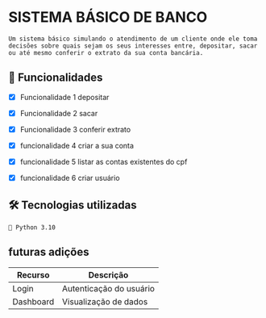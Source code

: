 # SISTEMA BÁSICO DE BANCO 
    Um sistema básico simulando o atendimento de um cliente onde ele toma decisões sobre quais sejam os seus interesses entre, depositar, sacar ou até mesmo conferir o extrato da sua conta bancária.

## 🚀 Funcionalidades 
 - [x] Funcionalidade 1 depositar 
 - [x] Funcionalidade 2 sacar
 - [x] Funcionalidade 3 conferir extrato
 - [x] funcionalidade 4 criar a sua conta 
 - [x] funcionalidade 5 listar as contas existentes do cpf
 - [x] funcionalidade 6 criar usuário
 

 ## 🛠️ Tecnologias utilizadas
 ``` 🐍 Python 3.10 ```

 ## futuras adições 
 
| Recurso       | Descrição                   |
|---------------|-----------------------------|
| Login         | Autenticação do usuário     |
| Dashboard     | Visualização de dados       |